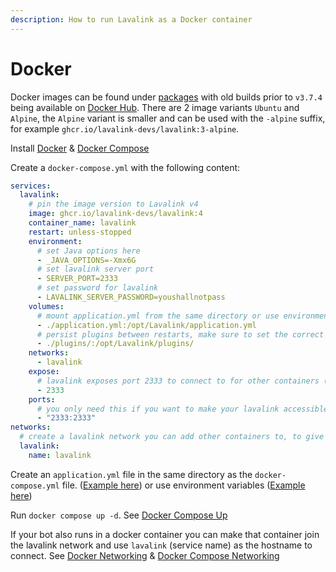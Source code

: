 ```yaml
---
description: How to run Lavalink as a Docker container
---
```


# Docker

Docker images can be found under [packages](https://github.com/lavalink-devs/Lavalink/pkgs/container/lavalink) with old builds prior to `v3.7.4` being available on [Docker Hub](https://hub.docker.com/r/fredboat/lavalink/).
There are 2 image variants `Ubuntu` and `Alpine`, the `Alpine` variant is smaller and can be used with the `-alpine` suffix, for example `ghcr.io/lavalink-devs/lavalink:3-alpine`.

Install [Docker](https://docs.docker.com/engine/install/) & [Docker Compose](https://docs.docker.com/compose/install/)

Create a `docker-compose.yml` with the following content:

```yaml title="docker-compose.yml"
services:
  lavalink:
    # pin the image version to Lavalink v4
    image: ghcr.io/lavalink-devs/lavalink:4
    container_name: lavalink
    restart: unless-stopped
    environment:
      # set Java options here
      - _JAVA_OPTIONS=-Xmx6G
      # set lavalink server port
      - SERVER_PORT=2333
      # set password for lavalink
      - LAVALINK_SERVER_PASSWORD=youshallnotpass
    volumes:
      # mount application.yml from the same directory or use environment variables
      - ./application.yml:/opt/Lavalink/application.yml
      # persist plugins between restarts, make sure to set the correct permissions (user: 322, group: 322)
      - ./plugins/:/opt/Lavalink/plugins/
    networks:
      - lavalink
    expose:
      # lavalink exposes port 2333 to connect to for other containers (this is for documentation purposes only)
      - 2333
    ports:
      # you only need this if you want to make your lavalink accessible from outside of containers
      - "2333:2333"
networks:
  # create a lavalink network you can add other containers to, to give them access to Lavalink
  lavalink:
    name: lavalink
```

Create an `application.yml` file in the same directory as the `docker-compose.yml` file. ([Example here](index.md#example-applicationyml)) or use environment variables ([Example here](index.md#example-environment-variables))

Run `docker compose up -d`. See [Docker Compose Up](https://docs.docker.com/engine/reference/commandline/compose_up/)

If your bot also runs in a docker container you can make that container join the lavalink network and use `lavalink` (service name) as the hostname to connect.
See [Docker Networking](https://docs.docker.com/network/) & [Docker Compose Networking](https://docs.docker.com/compose/networking/)
